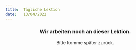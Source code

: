 ```yaml
---
title:  Tägliche Lektion
date:   13/04/2022
---
```


### <center>Wir arbeiten noch an dieser Lektion.</center>
<center>Bitte komme später zurück.</center>